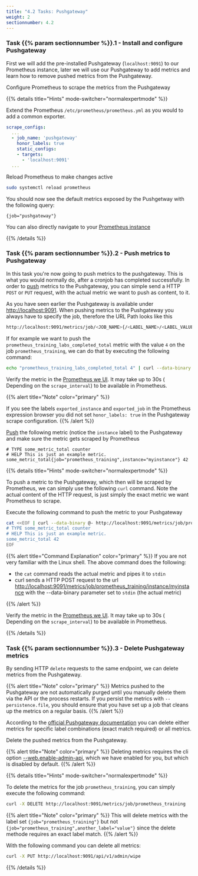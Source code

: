 ```yaml
---
title: "4.2 Tasks: Pushgateway"
weight: 2
sectionnumber: 4.2
---
```


### Task {{% param sectionnumber %}}.1 - Install and configure Pushgateway

First we will add the pre-installed Pushgateway (`localhost:9091`) to our Prometheus instance, later we will use our Pushgateway to add metrics and learn how to remove pushed metrics from the Pushgateway.

Configure Prometheus to scrape the metrics from the Pushgateway

{{% details title="Hints" mode-switcher="normalexpertmode" %}}

Extend the Prometheus `/etc/prometheus/prometheus.yml` as you would to add a common exporter.

```yaml
scrape_configs:
  ...
  - job_name: 'pushgateway'
    honor_labels: true
    static_configs:
    - targets:
      - 'localhost:9091'
  ...
```

Reload Prometheus to make changes active

```bash
sudo systemctl reload prometheus
```

You should now see the default metrics exposed by the Pushgetway with the following query:

```promql
{job="pushgateway"}
```

You can also directly navigate to your [Prometheus instance](http://LOCALHOST:9090/graph?g0.range_input=1h&g0.expr={job%3D"pushgateway"}&g0.tab=1)

{{% /details %}}

### Task {{% param sectionnumber %}}.2 - Push metrics to Pushgateway

In this task you're now going to push metrics to the pushgateway. This is what you would normally do, after a cronjob has completed successfully.
In order to [push](https://github.com/prometheus/pushgateway/blob/master/README.md#command-line) metrics to the Pushgateway, you can simple send a HTTP `POST` or `PUT` request, with the actual metric we want to push as content, to it.

As you have seen earlier the Pushgateway is available under <http://localhost:9091>. When pushing metrics to the Pushgateway you always have to specify the job, therefore the URL Path looks like this

```bash
http://localhost:9091/metrics/job/<JOB_NAME>{/<LABEL_NAME>/<LABEL_VALUE>}
```

If for example we want to push the `prometheus_training_labs_completed_total` metric with the value `4` on the job `prometheus_training`, we can do that by executing the following command:

```bash
echo "prometheus_training_labs_completed_total 4" | curl --data-binary @- http://localhost:9091/metrics/job/prometheus_training
```

Verify the metric in the [Prometheus we UI](http://LOCALHOST:9090/graph?g0.range_input=1h&g0.expr=prometheus_training_labs_completed_total&g0.tab=1). It may take up to 30s ( Depending on the `scrape_interval`) to be available in Prometheus.

{{% alert title="Note" color="primary" %}}

If you see the labels `exported_instance` and `exported_job` in the Prometheus expression browser you did not set `honor_labels: true` in the Pushgateway scrape configuration.
{{% /alert %}}

[Push](https://github.com/prometheus/pushgateway/blob/master/README.md#command-line) the following metric (notice the `instance` label) to the Pushgateway and make sure the metric gets scraped by Prometheus

```promql
# TYPE some_metric_total counter
# HELP This is just an example metric.
some_metric_total{job="prometheus_training",instance="myinstance"} 42
```

{{% details title="Hints" mode-switcher="normalexpertmode" %}}

To push a metric to the Pushgateway, which then will be scraped by Prometheus, we can simply use the following `curl` command. Note the actual content of the HTTP request, is just simply the exact metric we want Prometheus to scrape.

Execute the following command to push the metric to your Pushgateway

```bash
cat <<EOF | curl --data-binary @- http://localhost:9091/metrics/job/prometheus_training/instance/myinstance
# TYPE some_metric_total counter
# HELP This is just an example metric.
some_metric_total 42
EOF
```

{{% alert title="Command Explanation" color="primary" %}}
If you are not very familiar with the Linux shell. The above command does the following:

* the `cat` command reads the actual metric and pipes it to `stdin`
* curl sends a HTTP POST request to the url <http://localhost:9091/metrics/job/prometheus_training/instance/myinstance> with the --data-binary parameter set to `stdin` (the actual metric)

{{% /alert %}}


Verify the metric in the [Prometheus we UI](http://LOCALHOST:9090/graph?g0.range_input=1h&g0.expr=some_metric_total&g0.tab=1). It may take up to 30s ( Depending on the `scrape_interval`) to be available in Prometheus.

{{% /details %}}

### Task {{% param sectionnumber %}}.3 - Delete Pushgateway metrics

By sending HTTP `delete` requests to the same endpoint, we can delete metrics from the Pushgateway.

{{% alert title="Note" color="primary" %}}
Metrics pushed to the Pushgateway are not automatically purged until you manually delete them via the API or the process restarts. If you persist the metrics with `--persistence.file`, you should ensure that you have set up a job that cleans up the metrics on a regular basis.
{{% /alert %}}

According to the [official Pushgateway documentation](https://github.com/prometheus/pushgateway/blob/master/README.md#command-line) you can delete either metrics for specific label combinations (exact match required) or all metrics.

Delete the pushed metrics from the Pushgateway.

{{% alert title="Note" color="primary" %}}
Deleting metrics requires the cli option [--web.enable-admin-api](https://github.com/prometheus/pushgateway#command-line), which we have enabled for you, but which is disabled by default.
{{% /alert %}}

{{% details title="Hints" mode-switcher="normalexpertmode" %}}

To delete the metrics for the job `prometheus_training`, you can simply execute the following command:

```bash
curl -X DELETE http://localhost:9091/metrics/job/prometheus_training
```

{{% alert title="Note" color="primary" %}}
This will delete metrics with the label set `{job="prometheus_training"}` but not `{job="prometheus_training",another_label="value"}` since the delete methode requires an exact label match.
{{% /alert %}}

With the following command you can delete all metrics:

```bash
curl -X PUT http://localhost:9091/api/v1/admin/wipe
```

{{% /details %}}
